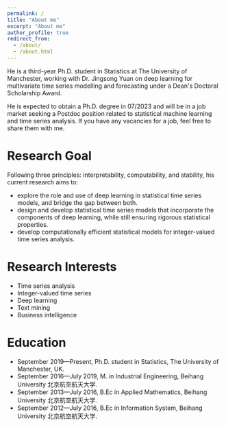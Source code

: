 ```yaml
---
permalink: /
title: "About me"
excerpt: "About me"
author_profile: true
redirect_from: 
  - /about/
  - /about.html
---
```

He is a third-year Ph.D. student in Statistics at The University of Manchester, working with Dr. Jingsong Yuan on deep learning for multivariate time series modelling and forecasting under a Dean's Doctoral Scholarship Award. 

He is expected to obtain a Ph.D. degree in 07/2023 and will be in a job market seeking a Postdoc position related to statistical machine learning and time series analysis. If you have any vacancies for a job, feel free to share them with me.

Research Goal
======
Following three principles: interpretability, computability, and stability, his current research aims to:

* explore the role and use of deep learning in statistical time series models, and bridge the gap between both.
* design and develop statistical time series models that incorporate the components of deep learning, while still ensuring rigorous statistical properties.
* develop computationally efficient statistical models for integer-valued time series analysis.

Research Interests
======
* Time series analysis
* Integer-valued time series
* Deep learning
* Text mining
* Business intelligence

Education
======
* September 2019—Present, Ph.D. student in Statistics, The University of Manchester, UK.
* September 2016—July 2019, M. in Industrial Engineering, Beihang University 北京航空航天大学.
* September 2013—July 2016, B.Ec in Applied Mathematics, Beihang University 北京航空航天大学.
* September 2012—July 2016, B.Ec in Information System, Beihang University 北京航空航天大学.





